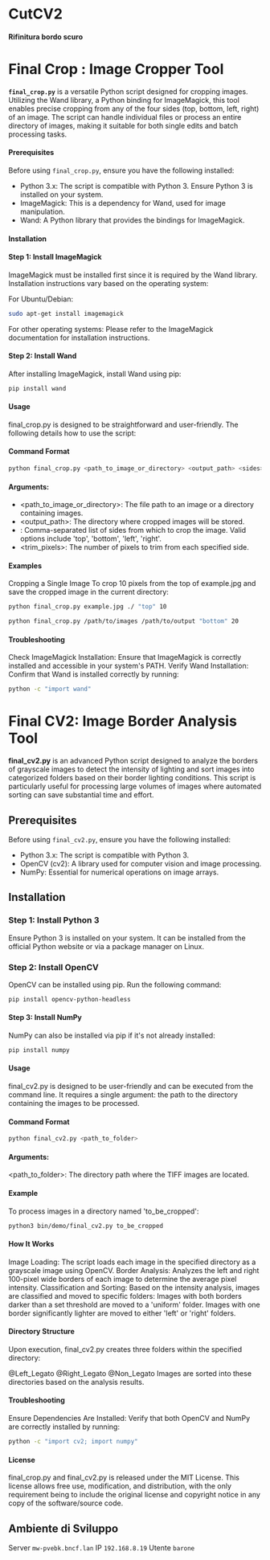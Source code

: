 # CutCV2

#### Rifinitura bordo scuro

# Final Crop : Image Cropper Tool

**`final_crop.py`** is a versatile Python script designed for cropping images. Utilizing the Wand library, a Python binding for ImageMagick, this tool enables precise cropping from any of the four sides (top, bottom, left, right) of an image. The script can handle individual files or process an entire directory of images, making it suitable for both single edits and batch processing tasks.

#### Prerequisites
Before using `final_crop.py`, ensure you have the following installed:

- Python 3.x: The script is compatible with Python 3. Ensure Python 3 is installed on your system.
- ImageMagick: This is a dependency for Wand, used for image manipulation.
- Wand: A Python library that provides the bindings for ImageMagick.

#### Installation

#### Step 1: Install ImageMagick
ImageMagick must be installed first since it is required by the Wand library. Installation instructions vary based on the operating system:

For Ubuntu/Debian:
``` bash
sudo apt-get install imagemagick
```
For other operating systems:
Please refer to the ImageMagick documentation for installation instructions.

#### Step 2: Install Wand
After installing ImageMagick, install Wand using pip:
``` bash
pip install wand
```

#### Usage
final_crop.py is designed to be straightforward and user-friendly. The following details how to use the script:

#### Command Format

``` bash
python final_crop.py <path_to_image_or_directory> <output_path> <sides> <trim_pixels>
```





#### Arguments:

- <path_to_image_or_directory>: The file path to an image or a directory containing images.
- <output_path>: The directory where cropped images will be stored.
- <sides>: Comma-separated list of sides from which to crop the image. Valid options include 'top', 'bottom', 'left', 'right'.
- <trim_pixels>: The number of pixels to trim from each specified side.

#### Examples
Cropping a Single Image
To crop 10 pixels from the top of example.jpg and save the cropped image in the current directory:

``` bash
python final_crop.py example.jpg ./ "top" 10
```

``` bash
python final_crop.py /path/to/images /path/to/output "bottom" 20
```



#### Troubleshooting
Check ImageMagick Installation: Ensure that ImageMagick is correctly installed and accessible in your system's PATH.
Verify Wand Installation: Confirm that Wand is installed correctly by running:

``` bash
python -c "import wand"
```








# 
# Final CV2: Image Border Analysis Tool

**final_cv2.py** is an advanced Python script designed to analyze the borders of grayscale images to detect the intensity of lighting and sort images into categorized folders based on their border lighting conditions. This script is particularly useful for processing large volumes of images where automated sorting can save substantial time and effort.

## Prerequisites
Before using `final_cv2.py`, ensure you have the following installed:

- Python 3.x: The script is compatible with Python 3.
- OpenCV (cv2): A library used for computer vision and image processing.
- NumPy: Essential for numerical operations on image arrays.

## Installation
### Step 1: Install Python 3
Ensure Python 3 is installed on your system. It can be installed from the official Python website or via a package manager on Linux.

### Step 2: Install OpenCV
OpenCV can be installed using pip. Run the following command:

``` bash
pip install opencv-python-headless
```

#### Step 3: Install NumPy
NumPy can also be installed via pip if it's not already installed:
``` bash
pip install numpy
```

#### Usage
final_cv2.py is designed to be user-friendly and can be executed from the command line. It requires a single argument: the path to the directory containing the images to be processed.

#### Command Format
``` bash
python final_cv2.py <path_to_folder>
```

#### Arguments:
<path_to_folder>: The directory path where the TIFF images are located.

#### Example
To process images in a directory named 'to_be_cropped':
``` bash
python3 bin/demo/final_cv2.py to_be_cropped
```

#### How It Works
Image Loading: The script loads each image in the specified directory as a grayscale image using OpenCV.
Border Analysis: Analyzes the left and right 100-pixel wide borders of each image to determine the average pixel intensity.
Classification and Sorting: Based on the intensity analysis, images are classified and moved to specific folders:
Images with both borders darker than a set threshold are moved to a 'uniform' folder.
Images with one border significantly lighter are moved to either 'left' or 'right' folders.

#### Directory Structure
Upon execution, final_cv2.py creates three folders within the specified directory:

@Left_Legato
@Right_Legato
@Non_Legato
Images are sorted into these directories based on the analysis results.

#### Troubleshooting
Ensure Dependencies Are Installed: Verify that both OpenCV and NumPy are correctly installed by running:
``` bash
python -c "import cv2; import numpy"
```


#### License
final_crop.py and final_cv2.py is released under the MIT License. This license allows free use, modification, and distribution, with the only requirement being to include the original license and copyright notice in any copy of the software/source code.



## Ambiente di Sviluppo

Server `mw-pvebk.bncf.lan` IP `192.168.8.19` Utente `barone`
